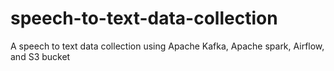 # speech-to-text-data-collection
A speech to text data collection using Apache Kafka, Apache spark, Airflow, and S3 bucket
